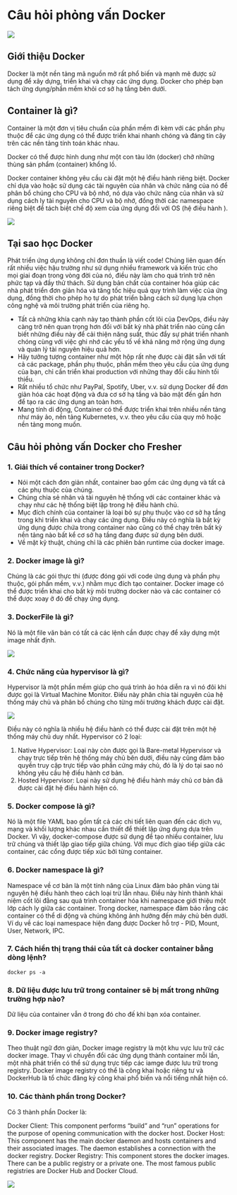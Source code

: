 # Câu hỏi phỏng vấn Docker

![](./assets/docker.jpg)

## Giới thiệu Docker

Docker là một nền tảng mã nguồn mở rất phổ biến và mạnh mẽ được sử dụng để xây dựng, triển khai và chạy các ứng dụng. Docker cho phép bạn tách ứng dụng/phần mềm khỏi cơ sở hạ tầng bên dưới.

## Container là gì?

Container là một đơn vị tiêu chuẩn của phần mềm đi kèm với các phần phụ thuộc để các ứng dụng có thể được triển khai nhanh chóng và đáng tin cậy trên các nền tảng tính toán khác nhau.

Docker có thể được hình dung như một con tàu lớn (docker) chở những thùng sản phẩm (container) khổng lồ.

Docker container không yêu cầu cài đặt một hệ điều hành riêng biệt. Docker chỉ dựa vào hoặc sử dụng các tài nguyên của nhân và chức năng của nó để phân bổ chúng cho CPU và bộ nhớ, nó dựa vào chức năng của nhân và sử dụng cách ly tài nguyên cho CPU và bộ nhớ, đồng thời các namespace riêng biệt để tách biệt chế độ xem của ứng dụng đối với OS (hệ điều hành ).

![](./assets/docker-container.png)

## Tại sao học Docker

Phát triển ứng dụng không chỉ đơn thuần là viết code! Chúng liên quan đến rất nhiều việc hậu trường như sử dụng nhiều framework và kiến ​​trúc cho mọi giai đoạn trong vòng đời của nó, điều này làm cho quá trình trở nên phức tạp và đầy thử thách. Sử dụng bản chất của container hóa giúp các nhà phát triển đơn giản hóa và tăng tốc hiệu quả quy trình làm việc của ứng dụng, đồng thời cho phép họ tự do phát triển bằng cách sử dụng lựa chọn công nghệ và môi trường phát triển của riêng họ.

- Tất cả những khía cạnh này tạo thành phần cốt lõi của DevOps, điều này càng trở nên quan trọng hơn đối với bất kỳ nhà phát triển nào cũng cần biết những điều này để cải thiện năng suất, thúc đẩy sự phát triển nhanh chóng cùng với việc ghi nhớ các yếu tố về khả năng mở rộng ứng dụng và quản lý tài nguyên hiệu quả hơn.
- Hãy tưởng tượng container như một hộp rất nhẹ được cài đặt sẵn với tất cả các package, phần phụ thuộc, phần mềm theo yêu cầu của ứng dụng của bạn, chỉ cần triển khai production với những thay đổi cấu hình tối thiểu.
- Rất nhiều tổ chức như PayPal, Spotify, Uber, v.v. sử dụng Docker để đơn giản hóa các hoạt động và đưa cơ sở hạ tầng và bảo mật đến gần hơn để tạo ra các ứng dụng an toàn hơn.
- Mang tính di động, Container có thể được triển khai trên nhiều nền tảng như máy ảo, nền tảng Kubernetes, v.v. theo yêu cầu của quy mô hoặc nền tảng mong muốn.

## Câu hỏi phỏng vấn Docker cho Fresher

### 1. Giải thích về container trong Docker?

- Nói một cách đơn giản nhất, container bao gồm các ứng dụng và tất cả các phụ thuộc của chúng.
- Chúng chia sẻ nhân và tài nguyên hệ thống với các container khác và chạy như các hệ thống biệt lập trong hệ điều hành chủ.
- Mục đích chính của container là loại bỏ sự phụ thuộc vào cơ sở hạ tầng trong khi triển khai và chạy các ứng dụng. Điều này có nghĩa là bất kỳ ứng dụng được chứa trong container nào cũng có thể chạy trên bất kỳ nền tảng nào bất kể cơ sở hạ tầng đang được sử dụng bên dưới.
- Về mặt kỹ thuật, chúng chỉ là các phiên bản runtime của docker image.

### 2. Docker image là gì?

Chúng là các gói thực thi (được đóng gói với code ứng dụng và phần phụ thuộc, gói phần mềm, v.v.) nhằm mục đích tạo container. Docker image có thể được triển khai cho bất kỳ môi trường docker nào và các container có thể được xoay ở đó để chạy ứng dụng.

### 3. DockerFile là gì?

Nó là một file văn bản có tất cả các lệnh cần được chạy để xây dựng một image nhất định.

![](./assets/Docker_File.png)

### 4. Chức năng của hypervisor là gì?

Hypervisor là một phần mềm giúp cho quá trình ảo hóa diễn ra vì nó đôi khi được gọi là Virtual Machine Monitor. Điều này phân chia tài nguyên của hệ thống máy chủ và phân bổ chúng cho từng môi trường khách được cài đặt.

![](./assets/Hypervisor.png)

Điều này có nghĩa là nhiều hệ điều hành có thể được cài đặt trên một hệ thống máy chủ duy nhất. Hypervisor có 2 loại:

1. Native Hypervisor: Loại này còn được gọi là Bare-metal Hypervisor và chạy trực tiếp trên hệ thống máy chủ bên dưới, điều này cũng đảm bảo quyền truy cập trực tiếp vào phần cứng máy chủ, đó là lý do tại sao nó không yêu cầu hệ điều hành cơ bản.
2. Hosted Hypervisor: Loại này sử dụng hệ điều hành máy chủ cơ bản đã được cài đặt hệ điều hành hiện có.

### 5. Docker compose là gì?

Nó là một file YAML bao gồm tất cả các chi tiết liên quan đến các dịch vụ, mạng và khối lượng khác nhau cần thiết để thiết lập ứng dụng dựa trên Docker. Vì vậy, docker-compose được sử dụng để tạo nhiều container, lưu trữ chúng và thiết lập giao tiếp giữa chúng. Với mục đích giao tiếp giữa các container, các cổng được tiếp xúc bởi từng container.

### 6. Docker namespace là gì?

Namespace về cơ bản là một tính năng của Linux đảm bảo phân vùng tài nguyên hệ điều hành theo cách loại trừ lẫn nhau. Điều này hình thành khái niệm cốt lõi đằng sau quá trình container hóa khi namespace giới thiệu một lớp cách ly giữa các container. Trong docker, namespace đảm bảo rằng các container có thể di động và chúng không ảnh hưởng đến máy chủ bên dưới. Ví dụ về các loại namespace hiện đang được Docker hỗ trợ - PID, Mount, User, Network, IPC.

### 7. Cách hiển thị trạng thái của tất cả docker container bằng dòng lệnh?

```
docker ps -a
```

### 8. Dữ liệu được lưu trữ trong container sẽ bị mất trong những trường hợp nào?

Dữ liệu của container vẫn ở trong đó cho đế khi bạn xóa container.

### 9. Docker image registry?

Theo thuật ngữ đơn giản, Docker image registry là một khu vực lưu trữ các docker image. Thay vì chuyển đổi các ứng dụng thành container mỗi lần, một nhà phát triển có thể sử dụng trực tiếp các iamge được lưu trữ trong registry.
Docker image registry có thể là công khai hoặc riêng tư và DockerHub là tổ chức đăng ký công khai phổ biến và nổi tiếng nhất hiện có.

### 10. Các thành phần trong Docker?

Có 3 thành phần Docker là:

Docker Client: This component performs “build” and “run” operations for the purpose of opening communication with the docker host.
Docker Host: This component has the main docker daemon and hosts containers and their associated images. The daemon establishes a connection with the docker registry.
Docker Registry: This component stores the docker images. There can be a public registry or a private one. The most famous public registries are Docker Hub and Docker Cloud.

![](./assets/docker_components.png)
